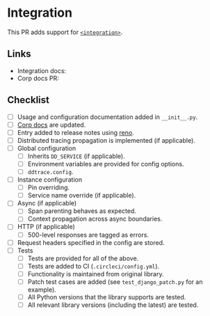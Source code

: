 # Integration
This PR adds support for [`<integration>`](<!--link to relevant integration docs-->).

## Links
<!-- Add any helpful links here for your and the reviewer's benefit -->

- Integration docs: <!-- add link here -->
- Corp docs PR: <!-- add link here -->

## Checklist
- [ ] Usage and configuration documentation added in `__init__.py`.
- [ ] [Corp docs](https://github.com/Datadog/documentation) are updated.
- [ ] Entry added to release notes using [reno](https://docs.openstack.org/reno/latest/user/usage.html).
- [ ] Distributed tracing propagation is implemented (if applicable).
- [ ] Global configuration
  - [ ] Inherits `DD_SERVICE` (if applicable).
  - [ ] Environment variables are provided for config options.
  - [ ] `ddtrace.config`.
- [ ] Instance configuration
  - [ ] Pin overriding.
  - [ ] Service name override (if applicable).
- [ ] Async (if applicable)
  - [ ] Span parenting behaves as expected.
  - [ ] Context propagation across async boundaries.
- [ ] HTTP (if applicable)
  - [ ] 500-level responses are tagged as errors.
- [ ] Request headers specified in the config are stored.
- [ ] Tests
  - [ ] Tests are provided for all of the above.
  - [ ] Tests are added to CI (`.circleci/config.yml`).
  - [ ] Functionality is maintained from original library.
  - [ ] Patch test cases are added (see `test_django_patch.py` for an example).
  - [ ] All Python versions that the library supports are tested.
  - [ ] All relevant library versions (including the latest) are tested.
